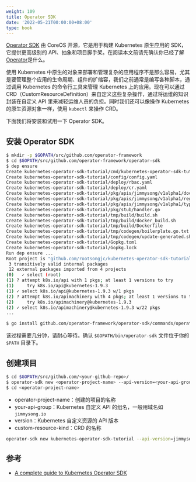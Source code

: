 ```yaml
---
weight: 109
title: Operator SDK
date: '2022-05-21T00:00:00+08:00'
type: book
---
```


[Operator SDK](https://github.com/operator-framework/operator-sdk) 由 CoreOS 开源，它是用于构建 Kubernetes 原生应用的 SDK，它提供更高级别的 API、抽象和项目脚手架。在阅读本文前请先确认你已经了解 [Operator](operator.md)是什么。

使用 Kubernetes 中原生的对象来部署和管理复杂的应用程序不是那么容易，尤其是要管理整个应用的生命周期、组件的扩缩容，我们之前通常是编写各种脚本，通过调用 Kubernetes 的命令行工具来管理 Kubernetes 上的应用。现在可以通过 CRD（CustomResourceDefinition）来自定义这些复杂操作，通过将运维的知识封装在自定义 API 里来减轻运维人员的负担。同时我们还可以像操作 Kubernetes 的原生资源对象一样，使用 `kubectl` 来操作 CRD。

下面我们将安装和试用一下 Operator SDK。

## 安装 Operator SDK

```bash
$ mkdir -p $GOPATH/src/github.com/operator-framework
$ cd $GOPATH/src/github.com/operator-framework/operator-sdk
$ dep ensure
Create kubernetes-operator-sdk-tutorial/cmd/kubernetes-operator-sdk-tutorial/main.go
Create kubernetes-operator-sdk-tutorial/config/config.yaml
Create kubernetes-operator-sdk-tutorial/deploy/rbac.yaml
Create kubernetes-operator-sdk-tutorial/deploy/cr.yaml
Create kubernetes-operator-sdk-tutorial/pkg/apis/jimmysong/v1alpha1/doc.go
Create kubernetes-operator-sdk-tutorial/pkg/apis/jimmysong/v1alpha1/register.go
Create kubernetes-operator-sdk-tutorial/pkg/apis/jimmysong/v1alpha1/types.go
Create kubernetes-operator-sdk-tutorial/pkg/stub/handler.go
Create kubernetes-operator-sdk-tutorial/tmp/build/build.sh
Create kubernetes-operator-sdk-tutorial/tmp/build/docker_build.sh
Create kubernetes-operator-sdk-tutorial/tmp/build/Dockerfile
Create kubernetes-operator-sdk-tutorial/tmp/codegen/boilerplate.go.txt
Create kubernetes-operator-sdk-tutorial/tmp/codegen/update-generated.sh
Create kubernetes-operator-sdk-tutorial/Gopkg.toml
Create kubernetes-operator-sdk-tutorial/Gopkg.lock
Run dep ensure ...
Root project is "github.com/rootsongjc/kubernetes-operator-sdk-tutorial"
 3 transitively valid internal packages
 12 external packages imported from 4 projects
(0)   ✓ select (root)
(1)	? attempt k8s.io/api with 1 pkgs; at least 1 versions to try
(1)	    try k8s.io/api@kubernetes-1.9.3
(1)	✓ select k8s.io/api@kubernetes-1.9.3 w/1 pkgs
(2)	? attempt k8s.io/apimachinery with 4 pkgs; at least 1 versions to try
(2)	    try k8s.io/apimachinery@kubernetes-1.9.3
(2)	✓ select k8s.io/apimachinery@kubernetes-1.9.3 w/22 pkgs
...

$ go install github.com/operator-framework/operator-sdk/commands/operator-sdk
```

该过程需要几分钟，请耐心等待。确认 `$GOPATH/bin/operator-sdk` 文件位于你的 `$PATH` 目录下。

## 创建项目

```bash
$ cd $GOPATH/src/github.com/<your-github-repo>/
$ operator-sdk new <operator-project-name> --api-version=<your-api-group>/<version> --kind=<custom-resource-kind>
$ cd <operator-project-name>
```

- operator-project-name：创建的项目的名称
- your-api-group：Kubernetes 自定义 API 的组名，一般用域名如 `jimmysong.io`
- version：Kubernetes 自定义资源的 API 版本
- custom-resource-kind：CRD 的名称

```bash
operator-sdk new kubernetes-operator-sdk-tutorial --api-version=jimmysong.io/v1alpha1 --kind=operator-sdk
```

## 参考

- [A complete guide to Kubernetes Operator SDK](https://banzaicloud.com/blog/operator-sdk/)
